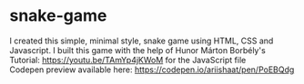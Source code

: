 # snake-game

I created this simple, minimal style, snake game using HTML, CSS and Javascript.
I built this game with the help of Hunor Márton Borbély's Tutorial: https://youtu.be/TAmYp4jKWoM for the JavaScript file       
Codepen preview available here: https://codepen.io/ariishaat/pen/PoEBQdg
